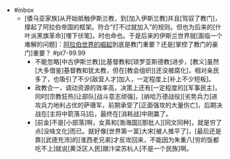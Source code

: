 - #inbox
    - [倭马亚家族]从开始抵触伊斯兰教，到[加入伊斯兰教]并且[驾驭了教门]，撑起了阿拉伯帝国的框架。符合“打不过就加入”的规则。但也为后来的[什叶派黑旗革命][埋下伏笔]。时也命也。于是后来的伊斯兰世界就[面临一个难解的问题]：[阿拉伯世界的崛起](https://bbs.northdy.com/thread-933776-2-1.html)到底是教门重要？还是[掌控了教门的豪门]重要？ #pt7-99.99
        - 不能忽略[中古伊斯兰教]比基督教和[琐罗亚斯德教]进步，[教义]虽然[大多借鉴]基督教和犹太教，但在[教会组织][还没被腐化]，相对亲民多了，也吸引了不少[敌营人才]加入，一定程度上[补上不少短板]。
        - 政教合一，调动资源的效率高，决策上还有[一定程度的][军事民主]，同时[宗教狂热]让部队[战斗意志顽强]，[纳哈万德战役][劣势兵力]进攻兵力地利占优的萨珊军，前期承受了[正面强攻的大量伤亡]，后期决战在[主将中箭落马]后，最终在[消耗战]中刚赢了。
        - [前金]不是[小部落]啊，女真和[渤海国][那批人][同文同种]，就是穷了点[没啥文化]而已。就好像[世界第一富]大宋[被人推平了]，[最后还是靠][武德充沛]的[淮西老兄弟]才反攻回来，不能因为朱重八[穷的饭都吃不上]就说[黄泛区人民]跟汴梁苏杭人[不是一个民族]啊。
